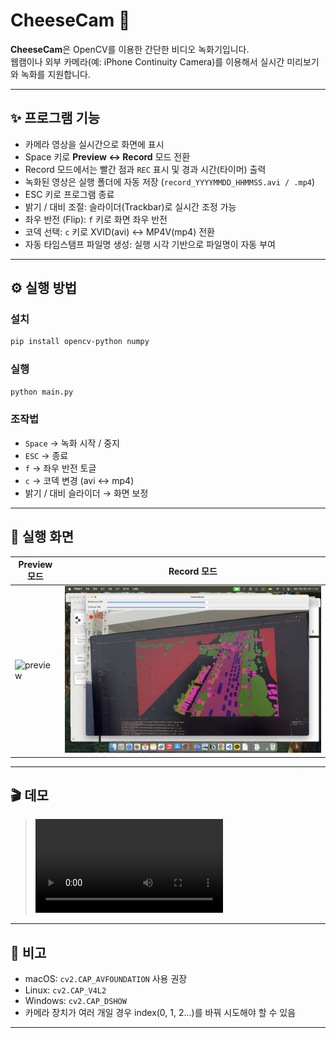# CheeseCam 🧀

**CheeseCam**은 OpenCV를 이용한 간단한 비디오 녹화기입니다.  
웹캠이나 외부 카메라(예: iPhone Continuity Camera)를 이용해서 실시간 미리보기와 녹화를 지원합니다.

---

## ✨ 프로그램 기능

- 카메라 영상을 실시간으로 화면에 표시
- Space 키로 **Preview ↔ Record** 모드 전환
- Record 모드에서는 빨간 점과 `REC` 표시 및 경과 시간(타이머) 출력
- 녹화된 영상은 실행 폴더에 자동 저장 (`record_YYYYMMDD_HHMMSS.avi / .mp4`)
- ESC 키로 프로그램 종료
- 밝기 / 대비 조절: 슬라이더(Trackbar)로 실시간 조정 가능
- 좌우 반전 (Flip): `f` 키로 화면 좌우 반전
- 코덱 선택: `c` 키로 XVID(avi) ↔ MP4V(mp4) 전환
- 자동 타임스탬프 파일명 생성: 실행 시각 기반으로 파일명이 자동 부여

---

## ⚙️ 실행 방법

### 설치
```bash
pip install opencv-python numpy
````

### 실행

```bash
python main.py
```

### 조작법

* `Space` → 녹화 시작 / 중지
* `ESC` → 종료
* `f` → 좌우 반전 토글
* `c` → 코덱 변경 (avi ↔ mp4)
* 밝기 / 대비 슬라이더 → 화면 보정

---

## 📸 실행 화면

| Preview 모드                           | Record 모드                          |
| ------------------------------------ | ---------------------------------- |
| ![preview](./screenshot_preview.png) | ![record](./screenshot_record.png) |

---

## 🎬 데모

> ![demo](./demo.mov)

---

## 📝 비고

* macOS: `cv2.CAP_AVFOUNDATION` 사용 권장
* Linux: `cv2.CAP_V4L2`
* Windows: `cv2.CAP_DSHOW`
* 카메라 장치가 여러 개일 경우 index(0, 1, 2...)를 바꿔 시도해야 할 수 있음

---
